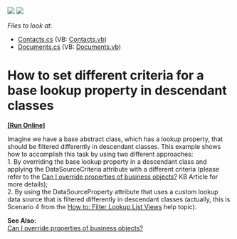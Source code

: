 <!-- default badges list -->
[![](https://img.shields.io/badge/Open_in_DevExpress_Support_Center-FF7200?style=flat-square&logo=DevExpress&logoColor=white)](https://supportcenter.devexpress.com/ticket/details/E1754)
[![](https://img.shields.io/badge/📖_How_to_use_DevExpress_Examples-e9f6fc?style=flat-square)](https://docs.devexpress.com/GeneralInformation/403183)
<!-- default badges end -->
<!-- default file list -->
*Files to look at*:

* [Contacts.cs](./CS/WinWebSolution.Module/Contacts.cs) (VB: [Contacts.vb](./VB/WinWebSolution.Module/Contacts.vb))
* [Documents.cs](./CS/WinWebSolution.Module/Documents.cs) (VB: [Documents.vb](./VB/WinWebSolution.Module/Documents.vb))
<!-- default file list end -->
# How to set different criteria for a base lookup property in descendant classes
<!-- run online -->
**[[Run Online]](https://codecentral.devexpress.com/e1754)**
<!-- run online end -->


<p>Imagine we have a base abstract class, which has a lookup property, that should be filtered differently in descendant classes. This example shows how to accomplish this task by using two different approaches:<br />
1. By overriding the base lookup property in a descendant class and applying the DataSourceCriteria attribute with a different criteria (please refer to the <a href="https://www.devexpress.com/Support/Center/p/K18270">Can I override properties of business objects?</a> KB Article for more details);<br />
2. By using the DataSourceProperty attribute that uses a custom lookup data source that is filtered differently in descendant classes (actually, this is  Scenario 4 from the <a href="http://documentation.devexpress.com/#Xaf/CustomDocument2681">How to: Filter Lookup List Views</a> help topic).</p><p><strong>See Also:</strong><br />
<a href="https://www.devexpress.com/Support/Center/p/K18270">Can I override properties of business objects?</a></p>

<br/>


